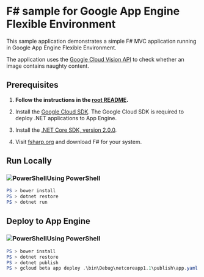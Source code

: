# F# sample for Google App Engine Flexible Environment

This sample application demonstrates a simple F# MVC application
running in Google App Engine Flexible Environment.

The application uses the [Google Cloud Vision API](https://cloud.google.com/vision/)
to check whether an image contains naughty content.

## Prerequisites

1.  **Follow the instructions in the [root README](../../../README.md).**
  
2.  Install the [Google Cloud SDK](https://cloud.google.com/sdk/).  The Google Cloud SDK
    is required to deploy .NET applications to App Engine.

3.  Install the [.NET Core SDK, version 2.0.0](https://www.microsoft.com/net/download/core/).

4.  Visit [fsharp.org](http://fsharp.org/) and download F# for your system.


## Run Locally

### ![PowerShell](../.resources/powershell.png)Using PowerShell

```psm1
PS > bower install
PS > dotnet restore
PS > dotnet run
```

## Deploy to App Engine

### ![PowerShell](../.resources/powershell.png)Using PowerShell


```psm1
PS > bower install
PS > dotnet restore
PS > dotnet publish
PS > gcloud beta app deploy .\bin\Debug\netcoreapp1.1\publish\app.yaml
```
